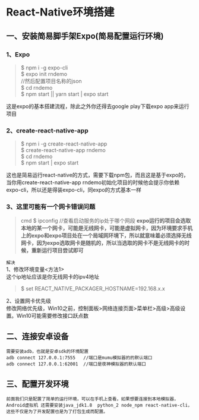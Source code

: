 # React-Native环境搭建

## 一、安装简易脚手架Expo(简易配置运行环境)
### 1、Expo
>$ npm i -g expo-cli   
>$ expo init rndemo  
> //然后配置项目名称的json  
>$ cd rndemo   
>$ npm start || yarn start | expo start  

这是expo的基本搭建流程，除此之外你还得去google play下载expo app来运行项目  

### 2、create-react-native-app
>$ npm i -g create-react-native-app  
>$ create-react-native-app rndemo  
>$ cd rndemo  
>$ npm start  | expo start  

这也是简易运行react-native的方式，需要下载npm包，而且这是基于expo的，当你用create-react-native-app rndemo初始化项目的时候他会提示你依赖expo-cli，所以还是得装expo-cli，同expo的方式基本一样  

### 3、这里可能有一个网卡错误问题
> cmd $ ipconfig 
>//查看启动服务的ip处于哪个网段
  **expo运行的项目会选取本地的某一个网卡，可能是无线网卡，可能是虚拟网卡，因为环境要求手机上的expo和expo项目处在一个局域网环境下，所以就意味着必须选择无线网卡，因为expo选取网卡是随机的，所以当选取的网卡不是无线网卡的时候，重新运行项目尝试即可**  

`解决`  
  1、修改环境变量<方法1>  
  这个ip地址应该是你无线网卡的ipv4地址

  >$ set REACT_NATIVE_PACKAGER_HOSTNAME=192.168.x.x  

  2、设置网卡优先级  
    修改网络优先级，Win10之前，控制面板>网络连接页面>菜单栏>高级>高级设置。Win10可能需要修改接口跃点数  

## 二、连接安卓设备  
    需要安装adb，也就是安卓sdk的环境配置
    adb connect 127.0.0.1:7555   //端口是mumu模拟器的的默认端口
    adb connect 127.0.0.1:62001  //端口是夜神模拟器的默认端口


## 三、配置开发环境
    前面我们只是配置了简单的运行环境，可以在手机上查看，如果想要连接到本地模拟器，Android虚拟机 还需要安装java_jdk1.8  python_2 node_npm react-native-cli，这些不仅是为了开发配置也是为了打包生成而配置。